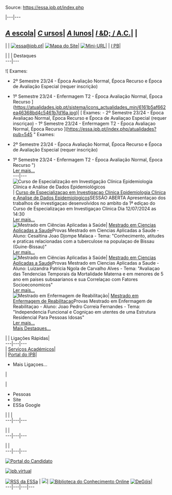 Source: https://essa.ipb.pt/index.php

|---|---  
  
[_A_ escola](/index.php/essa/a-escola "A escola")| [ _C_ ursos](/index.php/essa/cursos "Cursos")| [ _A_ lunos](/index.php/essa/alunos "Alunos")| [ _I_ &D; / A.C.](/index.php/essa/investigacao-desenvolvimento-apoio-a-comunidade "Investigação & Desenvolvimento / Apoio à Comunidade")| |   
---  
| | [![essa@ipb.pt](/templates/essa-template-home/images/mail.png)](mailto:essa@ipb.pt?subject=Portal%20ESSa "essa@ipb.pt")| [![Mapa do Site](/templates/essa-template-home/images/mapa.png)](/index.php/essa-map "Mapa do Site")| [![Mini-URL](/templates/essa-template-home/images/miniurl.png)](javascript:; "Mini-URL")| | [_I_ PB](http://www.ipb.pt "Instituto Politécnico de Bragança")|   
  
| |  | Destaques  
---|---  
  
![ Exames:

- 2º Semestre 23/24 - Época Avaliação Normal, Época Recurso e Época de Avaliação Especial \(requer inscrição\)
- 1º Semestre 23/24 - Enfermagem T2 -  Época Avaliação Normal, Época Recurso ](https://atualidades.ipb.pt/sistema/icons_actualidades_min/6161b5af662ea46368bd4c5461b7d16a.jpg)| [ Exames: \- 2º Semestre 23/24 - Época Avaliaçao Normal, Época Recurso e Época de Avaliaçao Especial (requer inscriçao) \- 1º Semestre 23/24 - Enfermagem T2 - Época Avaliaçao Normal, Época Recurso ](https://essa.ipb.pt/index.php/atualidades?pub=545 " Exames:
- 2º Semestre 23/24 - Época Avaliação Normal, Época Recurso e Época de Avaliação Especial \(requer inscrição\)
- 1º Semestre 23/24 - Enfermagem T2 -  Época Avaliação Normal, Época Recurso ")   
[Ler mais...](https://essa.ipb.pt/index.php/atualidades?pub=545 "Ler mais")  
---|---  
![Curso de Especialização em Investigação Clínica Epidemiologia Clínica e
Análise de Dados
Epidemiológicos](https://atualidades.ipb.pt/sistema/icons_actualidades_min/d8a415256590d1a63ba034e4892c4176.gif)|
[Curso de Especializaçao em Investigaçao Clinica Epidemiologia Clinica e
Analise de Dados
Epidemiologicos](https://essa.ipb.pt/index.php/atualidades?pub=2021 "Curso de
Especialização em Investigação Clínica Epidemiologia Clínica e Análise de
Dados Epidemiológicos")SESSÃO ABERTA Apresentaçao dos trabalhos de
investigaçao desenvolvidos no ambito da 1ª ediçao do Curso de Especializaçao
em Investigaçao Clinica Dia 12/07/2024 as 14:30  
[Ler mais...](https://essa.ipb.pt/index.php/atualidades?pub=2021 "Ler mais")  
![Mestrado em Ciências Aplicadas à
Saúde](https://atualidades.ipb.pt/sistema/icons_actualidades_min/1efbdf8834dfd656ff56bcb96495cc2d.gif)|
[Mestrado em Ciencias Aplicadas a
Saude](https://essa.ipb.pt/index.php/atualidades?pub=2019 "Mestrado em
Ciências Aplicadas à Saúde")Provas Mestrado em Ciencias Aplicadas a Saude -
Aluno: Cesaltina Joao Djompe Malaca - Tema: "Conhecimento, atitudes e praticas
relacionadas com a tuberculose na populaçao de Bissau (Guine-Bissau)"  
[Ler mais...](https://essa.ipb.pt/index.php/atualidades?pub=2019 "Ler mais")  
![Mestrado em Ciências Aplicadas à
Saúde](https://atualidades.ipb.pt/sistema/icons_actualidades_min/d8a415256590d1a63ba034e4892c4176.gif)|
[Mestrado em Ciencias Aplicadas a
Saude](https://essa.ipb.pt/index.php/atualidades?pub=2020 "Mestrado em
Ciências Aplicadas à Saúde")Provas Mestrado em Ciencias Aplicadas a Saude -
Aluno: Luizandra Patricia Ngola de Carvalho Alves - Tema: "Avaliaçao das
Tendencias Temporais da Mortalidade Materna e em menores de 5 ano em paises
subsaarianos e sua Correlaçao com Fatores Socioeconomicos"  
[Ler mais...](https://essa.ipb.pt/index.php/atualidades?pub=2020 "Ler mais")  
![Mestrado em Enfermagem de
Reabilitação](https://atualidades.ipb.pt/sistema/icons_actualidades_min/1efbdf8834dfd656ff56bcb96495cc2d.gif)|
[Mestrado em Enfermagem de
Reabilitaçao](https://essa.ipb.pt/index.php/atualidades?pub=2018 "Mestrado em
Enfermagem de Reabilitação")Provas Mestrado em Enfermagem de Reabilitaçao -
Aluno: Joao Pedro Correia Fernandes - Tema: "Independencia Funcional e
Cogniçao em utentes de uma Estrutura Residencial Para Pessoas Idosas"  
[Ler mais...](https://essa.ipb.pt/index.php/atualidades?pub=2018 "Ler mais")  
[Mais Destaques...](https://essa.ipb.pt/index.php/atualidades)  
  
|  | Ligações Rápidas|    
---|---|---  
 | [Serviços Académicos](http://www.ipb.pt/sa)|    
 | [Portal do IPB](http://www.ipb.pt)|    
  
  * Mais Ligaçoes...                 
    

|  
  
 | 

  * Pessoas
  * Site
  * ESSa Google

| | |   
---|---|---  
  
| |   
---|---|---  
  
| |   
---|---|---  
  
[ ![Portal do
Candidato](https://essa.ipb.pt/images/banners/portal_candidato.jpg)
](/index.php/component/banners/click/1 "Portal do Candidato")

[ ![ipb.virtual](https://essa.ipb.pt/images/banners/virtual.jpg)
](/index.php/component/banners/click/5 "ipb.virtual")  
  
[![RSS da ESSa](/templates/essa-template-home/images/rss.jpg)](http://essa.ipb.pt/rss.php "RSS da ESSa") | ![](/templates/essa-template-home/images/linhatracejado.jpg)|  [![Biblioteca do Conhecimento Online](/templates/essa-template-home/images/bon.jpg)](http://www.b-on.pt "Biblioteca do Conhecimento Online") [![DeGóis](/templates/essa-template-home/images/logodegois.jpg)](http://www.degois.pt "DeGóis")|    
---|---|---|---  
  
